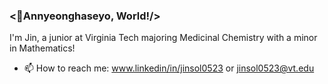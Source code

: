 ### <👋Annyeonghaseyo, World!/> 

I'm Jin, a junior at Virginia Tech majoring Medicinal Chemistry with a minor in Mathematics! 

- 📫 How to reach me: www.linkedin/in/jinsol0523 or jinsol0523@vt.edu
